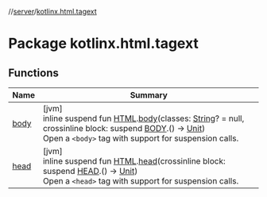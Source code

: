 //[server](../../index.md)/[kotlinx.html.tagext](index.md)

# Package kotlinx.html.tagext

## Functions

| Name | Summary |
|---|---|
| [body](body.md) | [jvm]<br>inline suspend fun [HTML](../../../../packages/server/kotlinx.html/-h-t-m-l/index.md).[body](body.md)(classes: [String](https://kotlinlang.org/api/latest/jvm/stdlib/kotlin/-string/index.html)? = null, crossinline block: suspend [BODY](../../../../packages/server/kotlinx.html/-b-o-d-y/index.md).() -&gt; [Unit](https://kotlinlang.org/api/latest/jvm/stdlib/kotlin/-unit/index.html))<br>Open a `<body>` tag with support for suspension calls. |
| [head](head.md) | [jvm]<br>inline suspend fun [HTML](../../../../packages/server/kotlinx.html/-h-t-m-l/index.md).[head](head.md)(crossinline block: suspend [HEAD](../../../../packages/server/kotlinx.html/-h-e-a-d/index.md).() -&gt; [Unit](https://kotlinlang.org/api/latest/jvm/stdlib/kotlin/-unit/index.html))<br>Open a `<head>` tag with support for suspension calls. |
